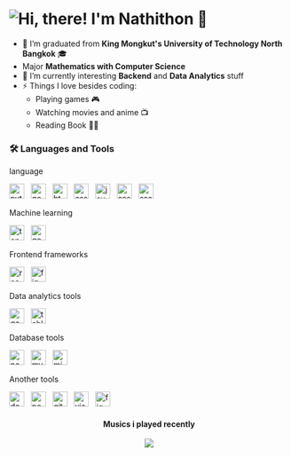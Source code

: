 # ![Hi, there! I'm Nathithon 👋](https://readme-typing-svg.herokuapp.com?color=%2336BCF7&size=21+&duration=2000&center=true&vCenter=true&multiline=true&width=200&height=40&lines=Hi%2C+I'm+Nathithon!👋🏼;+;+)

- 🔭 I’m graduated from **King Mongkut's University of Technology North Bangkok** 🎓
- Major **Mathematics with Computer Science**
- 🌱 I’m currently interesting  **Backend** and **Data Analytics** stuff
- ⚡ Things I love besides coding:
  * Playing games 🎮
  * Watching movies and anime 📺
  * Reading Book 🧑‍🏫

### 🛠 Languages and Tools
<div align="">
<p>language</p>
    <img height="27" src="https://img.shields.io/badge/-Python-0d182b?style=for-the-badge&logo=python" alt="python"> &nbsp;
    <img height="27" src="https://img.shields.io/badge/-Go-0d182b?style=for-the-badge&logo=Go" alt="go"> &nbsp;
    <img height="27" src="https://img.shields.io/badge/-HTML-0d182b?style=for-the-badge&logo=html5" alt="html5"> &nbsp;
    <img height="27" src="https://img.shields.io/badge/-CSS-0d182b?style=for-the-badge&logo=css3&logoColor=1572B6" alt="css"> &nbsp;
 <img height="27" src="https://img.shields.io/badge/-JavaScript-0d182b?style=for-the-badge&logo=javascript" alt="javascript"> &nbsp;
    <img height="27" src="https://img.shields.io/badge/-Sass-0d182b?style=for-the-badge&logo=Sass&logoColor=CC6699" alt="sass"> &nbsp;
     <img height="27" src="https://img.shields.io/badge/-TypeScript-0d182b?style=for-the-badge&logo=TypeScript" alt="sass"> &nbsp;
 <p>Machine learning</p>
    <img height="27" src="https://img.shields.io/badge/-Tensorflow-0d182b?style=for-the-badge&logo=Tensorflow" alt="tensorflow"> &nbsp;
     <img height="27" src="https://img.shields.io/badge/-Google Colab-0d182b?style=for-the-badge&logo=googlecolab&logoColor=F9AB00" alt="googlecolab"> &nbsp;
<p>Frontend frameworks</p>
     <img height="27" src="https://img.shields.io/badge/-React.js-0d182b?style=for-the-badge&logo=react&logoColor=61DAFBF" alt="react"> &nbsp;
     <img height="27" src="https://img.shields.io/badge/-Angular-0d182b?style=for-the-badge&logo=Angular&logoColor=F24E1E" alt="figma"> &nbsp;
 <p>Data analytics tools</p>
    <img height="27" src="https://img.shields.io/badge/-Google Analytics-0d182b?style=for-the-badge&logo=googleanalytics&logoColor=E37400" alt="googleanalytics"> &nbsp;
    <img height="27" src="https://img.shields.io/badge/-Tableau-0d182b?style=for-the-badge&logo=tableau&logoColor=E97627" alt="tableau"> &nbsp;
 <p>Database tools</p>
     <img height="27" src="https://img.shields.io/badge/-PostgreSQL-0d182b?style=for-the-badge&logo=Postgresql" alt="postgresql"> &nbsp;
    <img height="27" src="https://img.shields.io/badge/-MySQL-0d182b?style=for-the-badge&logo=Mysql" alt="mysql"> &nbsp;
    <img height="27" src= "https://img.shields.io/badge/Microsoft%20SQL%20Server-0d182b?logo=microsoftsqlserver&logoColor=fff&style=for-the-badge" alt="microsoftsqlserver"> &nbsp;

 <P>Another tools</P>
     <img height="27" src="https://img.shields.io/badge/-Docker-0d182b?style=for-the-badge&logo=docker&logoColor=2496ED" alt="docker"> &nbsp;
    <img height="27" src="https://img.shields.io/badge/-Postman-0d182b?style=for-the-badge&logo=postman&logoColor=FF6C37" alt="postman"> &nbsp;
    <img height="27" src="https://img.shields.io/badge/-Git-0d182b?style=for-the-badge&logo=Git" alt="git"> &nbsp;
    <img height="27" src="https://img.shields.io/badge/-VS Code-0d182b?style=for-the-badge&logo=visualstudiocode&logoColor=007ACC" alt="visualstudiocode"> &nbsp;
    <img height="27" src="https://img.shields.io/badge/-Figma-0d182b?style=for-the-badge&logo=figma&logoColor=F24E1E" alt="figma"> &nbsp;
</div>
<h4 align="center">Musics i played recently</h4>
<p align="center">
  <img src="https://spotify-recently-played-readme.vercel.app/api?user=21gwcdr7qqkar6opbc5izlvky&count=5&unique=1" style="text-align:center"/>
</p>
